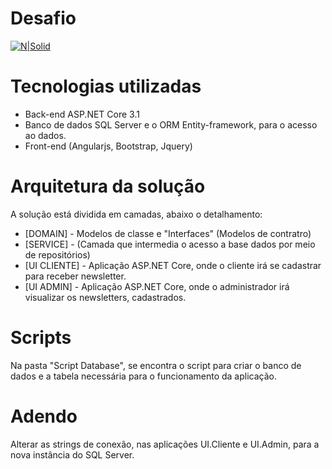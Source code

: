 # Desafio
[![N|Solid](https://lh3.googleusercontent.com/proxy/x_fBckbcHJlQsDvDKYeNeAqp9AnRBgdd_3A_8NO_Q7eb93pJWwiwC9nvOmk73KGwkqDp3aCNcjnoMsnj8P57ajiL54KVmg06d33xvbZJ4uOVR2ReEG0YNqGMUBkMJcNS_g83uDWgKlkn)](#)

# Tecnologias utilizadas

  - Back-end ASP.NET Core 3.1
  - Banco de dados SQL Server e o ORM Entity-framework, para o acesso ao dados.
  - Front-end (Angularjs, Bootstrap, Jquery)

# Arquitetura da solução

A solução está dividida em camadas, abaixo o detalhamento:
  - [DOMAIN] - Modelos de classe e "Interfaces" (Modelos de contratro)
  - [SERVICE] - (Camada que intermedia o acesso a base dados por meio de repositórios)
  - [UI CLIENTE] - Aplicação ASP.NET Core, onde o cliente irá se cadastrar para receber newsletter. 
  - [UI ADMIN] - Aplicação ASP.NET Core, onde o administrador irá visualizar os newsletters, cadastrados. 

# Scripts

Na pasta "Script Database", se encontra o script para criar o banco de dados e a tabela necessária para o funcionamento da aplicação.

# Adendo

Alterar as strings de conexão, nas aplicações UI.Cliente e UI.Admin, para a nova instância do SQL Server.

